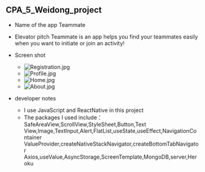 ## CPA_5_Weidong_project
- Name of the app
Teammate

- Elevator pitch
Teammate is an app helps you find your teammates easily
when you want to initiate or join an activity!

- Screen shot
  - ![Registration.jpg](https://i.loli.net/2021/12/02/Jo8WBPz215he9x4.jpg)
  - ![Profile.jpg](https://i.loli.net/2021/12/02/UtgnGvB8LSHzDi6.jpg)
  - ![Home.jpg](https://i.loli.net/2021/12/02/N8uI6klQiHT5jLJ.jpg)
  - ![About.jpg](https://i.loli.net/2021/12/02/rmsUIoq8zTSgA7D.jpg)

- developer notes
  - I use JavaScript and ReactNative in this project
  - The packages I used include：SafeAreaView,ScrollView,StyleSheet,Button,Text
    View,Image,TextInput,Alert,FlatList,useState,useEffect,NavigationContainer
    ValueProvider,createNativeStackNavigator,createBottomTabNavigator
    Axios,useValue,AsyncStorage,ScreenTemplate,MongoDB,server,Heroku
